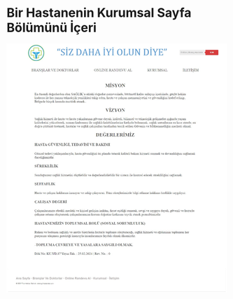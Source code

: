# Bir Hastanenin Kurumsal Sayfa Bölümünü İçeri
![Alt text](https://github.com/safaemreozpolat/kurumsal/blob/main/g%C3%B6r%C3%BCnt%C3%BCs%C3%BC.jpg?raw=true "Title")
